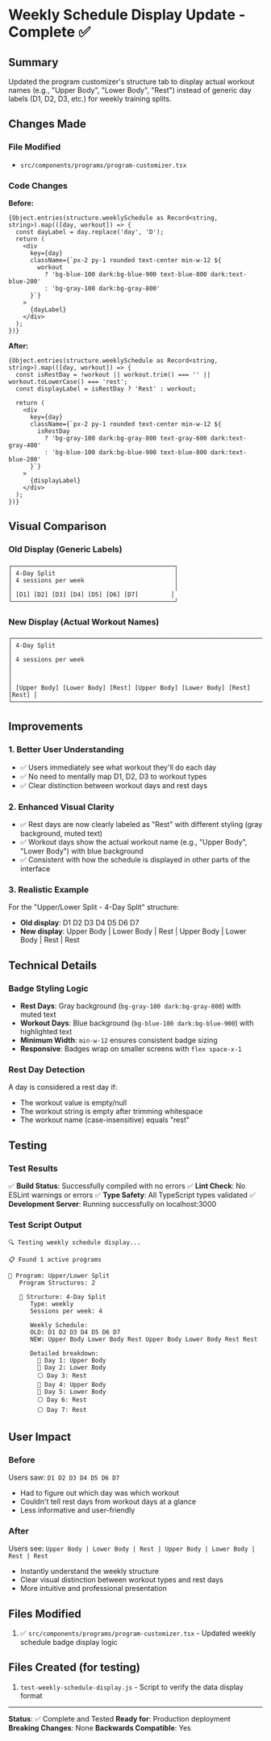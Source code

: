 # Weekly Schedule Display Update - Complete ✅

## Summary
Updated the program customizer's structure tab to display actual workout names (e.g., "Upper Body", "Lower Body", "Rest") instead of generic day labels (D1, D2, D3, etc.) for weekly training splits.

## Changes Made

### File Modified
- `src/components/programs/program-customizer.tsx`

### Code Changes
**Before:**
```tsx
{Object.entries(structure.weeklySchedule as Record<string, string>).map(([day, workout]) => {
  const dayLabel = day.replace('day', 'D');
  return (
    <div 
      key={day} 
      className={`px-2 py-1 rounded text-center min-w-12 ${
        workout 
          ? 'bg-blue-100 dark:bg-blue-900 text-blue-800 dark:text-blue-200' 
          : 'bg-gray-100 dark:bg-gray-800'
      }`}
    >
      {dayLabel}
    </div>
  );
})}
```

**After:**
```tsx
{Object.entries(structure.weeklySchedule as Record<string, string>).map(([day, workout]) => {
  const isRestDay = !workout || workout.trim() === '' || workout.toLowerCase() === 'rest';
  const displayLabel = isRestDay ? 'Rest' : workout;
  
  return (
    <div 
      key={day} 
      className={`px-2 py-1 rounded text-center min-w-12 ${
        isRestDay
          ? 'bg-gray-100 dark:bg-gray-800 text-gray-600 dark:text-gray-400' 
          : 'bg-blue-100 dark:bg-blue-900 text-blue-800 dark:text-blue-200'
      }`}
    >
      {displayLabel}
    </div>
  );
})}
```

## Visual Comparison

### Old Display (Generic Labels)
```
┌─────────────────────────────────────────────┐
│ 4-Day Split                                 │
│ 4 sessions per week                         │
│                                             │
│ [D1] [D2] [D3] [D4] [D5] [D6] [D7]         │
└─────────────────────────────────────────────┘
```

### New Display (Actual Workout Names)
```
┌─────────────────────────────────────────────────────────────────────┐
│ 4-Day Split                                                         │
│ 4 sessions per week                                                 │
│                                                                     │
│ [Upper Body] [Lower Body] [Rest] [Upper Body] [Lower Body] [Rest] [Rest] │
└─────────────────────────────────────────────────────────────────────┘
```

## Improvements

### 1. **Better User Understanding**
   - ✅ Users immediately see what workout they'll do each day
   - ✅ No need to mentally map D1, D2, D3 to workout types
   - ✅ Clear distinction between workout days and rest days

### 2. **Enhanced Visual Clarity**
   - ✅ Rest days are now clearly labeled as "Rest" with different styling (gray background, muted text)
   - ✅ Workout days show the actual workout name (e.g., "Upper Body", "Lower Body") with blue background
   - ✅ Consistent with how the schedule is displayed in other parts of the interface

### 3. **Realistic Example**
For the "Upper/Lower Split - 4-Day Split" structure:
- **Old display**: D1 D2 D3 D4 D5 D6 D7
- **New display**: Upper Body | Lower Body | Rest | Upper Body | Lower Body | Rest | Rest

## Technical Details

### Badge Styling Logic
- **Rest Days**: Gray background (`bg-gray-100 dark:bg-gray-800`) with muted text
- **Workout Days**: Blue background (`bg-blue-100 dark:bg-blue-900`) with highlighted text
- **Minimum Width**: `min-w-12` ensures consistent badge sizing
- **Responsive**: Badges wrap on smaller screens with `flex space-x-1`

### Rest Day Detection
A day is considered a rest day if:
- The workout value is empty/null
- The workout string is empty after trimming whitespace
- The workout name (case-insensitive) equals "rest"

## Testing

### Test Results
✅ **Build Status**: Successfully compiled with no errors
✅ **Lint Check**: No ESLint warnings or errors
✅ **Type Safety**: All TypeScript types validated
✅ **Development Server**: Running successfully on localhost:3000

### Test Script Output
```
🔍 Testing weekly schedule display...

📋 Found 1 active programs

🎯 Program: Upper/Lower Split
   Program Structures: 2

   📅 Structure: 4-Day Split
      Type: weekly
      Sessions per week: 4

      Weekly Schedule:
      OLD: D1 D2 D3 D4 D5 D6 D7
      NEW: Upper Body Lower Body Rest Upper Body Lower Body Rest Rest

      Detailed breakdown:
        🔵 Day 1: Upper Body
        🔵 Day 2: Lower Body
        ⚪ Day 3: Rest
        🔵 Day 4: Upper Body
        🔵 Day 5: Lower Body
        ⚪ Day 6: Rest
        ⚪ Day 7: Rest
```

## User Impact

### Before
Users saw: `D1 D2 D3 D4 D5 D6 D7`
- Had to figure out which day was which workout
- Couldn't tell rest days from workout days at a glance
- Less informative and user-friendly

### After
Users see: `Upper Body | Lower Body | Rest | Upper Body | Lower Body | Rest | Rest`
- Instantly understand the weekly structure
- Clear visual distinction between workout types and rest days
- More intuitive and professional presentation

## Files Modified
1. ✅ `src/components/programs/program-customizer.tsx` - Updated weekly schedule badge display logic

## Files Created (for testing)
1. `test-weekly-schedule-display.js` - Script to verify the data display format

---

**Status**: ✅ Complete and Tested
**Ready for**: Production deployment
**Breaking Changes**: None
**Backwards Compatible**: Yes
